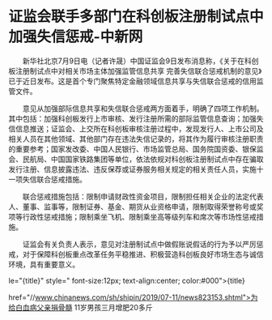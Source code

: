 # 证监会联手多部门在科创板注册制试点中加强失信惩戒-中新网

　　新华社北京7月9日电（记者许晟）中国证监会9日发布消息称，《关于在科创板注册制试点中对相关市场主体加强监管信息共享 完善失信联合惩戒机制的意见》已于近日发布。这是首个专门聚焦特定金融领域信息共享与失信联合惩戒的信用监管文件。

　　意见从加强部际信息共享和失信联合惩戒两方面着手，明确了四项工作机制。其中包括：加强科创板发行上市审核、发行注册所需的部际监管信息查询；加强失信信息推送；证监会、上交所在科创板审核注册过程中，发现发行人、上市公司及相关人员在其他领域、其他部门存在违法失信记录的，将其作为履行审核注册职责的重要参考；国家发改委、中国人民银行、市场监管总局、国务院国资委、银保监会、民航局、中国国家铁路集团等单位，依法依规对科创板注册制试点中存在骗取发行注册、信息披露违法、违反保荐或证券服务相关规定的相关责任人员，实施十一项失信联合惩戒措施。

　　联合惩戒措施包括：限制申请财政性资金项目，限制担任相关企业的法定代表人、董事、监事等，限制证券、基金、期货从业资格申请，限制取得荣誉称号或奖项等行政性惩戒措施；限制乘坐飞机、限制乘坐高等级列车和席次等市场性惩戒措施。

　　证监会有关负责人表示，意见对注册制试点中做假账说假话的行为予以严厉惩戒，对于保障科创板重点改革任务平稳推进、积极营造科创板良好市场生态与诚信环境，具有重要意义。

le="{title}" style=" font-size:12px; text-align:center; color:#000">{title}

href="//www.chinanews.com/sh/shipin/2019/07-11/news823153.shtml">为给白血病父亲捐骨髓 11岁男孩三月增肥20多斤

